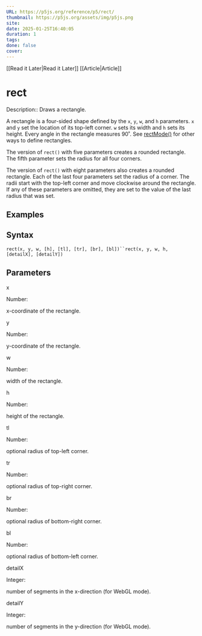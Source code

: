 ```yaml
---
URL: https://p5js.org/reference/p5/rect/
thumbnail: https://p5js.org/assets/img/p5js.png
site: 
date: 2025-01-25T16:40:05
duration: 1
tags: 
done: false
cover: 
---
```

[[Read it Later|Read it Later]] [[Article|Article]] 
# rect

Description:: Draws a rectangle.

A rectangle is a four-sided shape defined by the `x`, `y`, `w`, and `h` parameters. `x` and `y` set the location of its top-left corner. `w` sets its width and `h` sets its height. Every angle in the rectangle measures 90˚. See [rectMode()](https://p5js.org/reference/p5/rectMode/) for other ways to define rectangles.

The version of `rect()` with five parameters creates a rounded rectangle. The fifth parameter sets the radius for all four corners.

The version of `rect()` with eight parameters also creates a rounded rectangle. Each of the last four parameters set the radius of a corner. The radii start with the top-left corner and move clockwise around the rectangle. If any of these parameters are omitted, they are set to the value of the last radius that was set.

## Examples

## Syntax

`rect(x, y, w, [h], [tl], [tr], [br], [bl])``rect(x, y, w, h, [detailX], [detailY])`

## Parameters

x

Number:

x-coordinate of the rectangle.

y

Number:

y-coordinate of the rectangle.

w

Number:

width of the rectangle.

h

Number:

height of the rectangle.

tl

Number:

optional radius of top-left corner.

tr

Number:

optional radius of top-right corner.

br

Number:

optional radius of bottom-right corner.

bl

Number:

optional radius of bottom-left corner.

detailX

Integer:

number of segments in the x-direction (for WebGL mode).

detailY

Integer:

number of segments in the y-direction (for WebGL mode).

